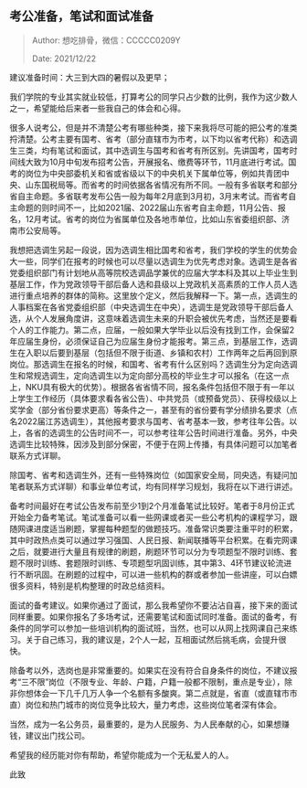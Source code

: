 ## 考公准备，笔试和面试准备

> Author: 想吃排骨，微信：CCCCC0209Y
> 
> Date: 2021/12/22

建议准备时间：大三到大四的暑假以及更早；

我们学院的专业其实就业较低，打算考公的同学只占少数的比例，我作为这少数人之一，希望能给后来者一些我自己的体会和心得。

很多人说考公，但是并不清楚公考有哪些种类，接下来我将尽可能的把公考的准类捋清楚。公考主要有国考、省考（部分直辖市为市考，以下均以省考代称）和选调生三类，均有笔试和面试，其中选调生与国考和省考有所区别。先讲国考，国考时间线大致为10月中旬发布招考公告，开展报名、缴费等环节，11月底进行考试。国考的岗位为中央部委机关和省或省级以下的中央机关下属单位等，例如共青团中央、山东国税局等。而省考的时间依据各省情况有所不同。一般有多省联考和部分省自主命题。多省联考发布公告一般为每年2月底到3月初，3月末考试。而省考自主命题的则时间不一，比如2021届、2022届山东省考自主命题，11月公告、报名，12月考试。省考的岗位为省属单位及各地市单位，比如山东省委组织部、济南市公安局等。

我想把选调生另起一段说，因为选调生相比国考和省考，我们学校的学生的优势会大一些，同学们在报考的时候也可以尽量以选调生为优先考虑对象。选调生是各省党委组织部门有计划地从高等院校选调品学兼优的应届大学本科及其以上毕业生到基层工作，作为党政领导干部后备人选和县级以上党政机关高素质的工作人员人选进行重点培养的群体的简称。这里放个定义，然后我解释一下。第一点，选调生的人事档案在各省党委组织部（中央选调生在中央），选调生是党政领导干部后备人选，从个人发展角度讲，这意味着选调生未来的升职会被优先考虑，当然还是要看个人的工作能力。第二点，应届，一般如果大学毕业以后没有找到工作，会保留2年应届生身份，必须保证自己为应届生身份才能报考。第三点，到基层工作，选调生在入职以后要到基层（包括但不限于街道、乡镇和农村）工作两年之后再回到原岗位。那选调生在报名的时候，和国考、省考有什么区别吗？选调生分为定向选调生和常规选调生，定向选调生以为定向部分高校的毕业生才可以报名（在这一点上，NKU具有极大的优势）。根据各省省情不同，报名条件包括但不限于有一年以上学生工作经历（具体要求看各省公告）、中共党员（或预备党员）、获得校级以上奖学金（部分省份要求更高）等条件之一，甚至有的省份要有学分绩排名要求（点名2022届江苏选调生），其他报考要求与国考、省考基本一致，参考往年公告。以上，各省的选调生的公告时间不一，可以参考往年公告时间进行准备。另外，中央选调生比较特殊，因涉及到部分保密，不便于在网上传播，有具体问题可以加笔者联系方式详聊。

除国考、省考和选调生外，还有一些特殊岗位（如国家安全局，同央选，有疑问加笔者联系方式详聊）和事业单位考试，均有同样学习规划，我将在以下进行讲述。

备考时间最好在考试公告发布前至少1到2个月准备笔试比较好。笔者于8月份正式开始全力备考笔试。笔试准备可以看一些网课或者买一些公考机构的课程学习，跟随网课进度适当刷题，掌握每种题型的做题技巧。准备常识类要注重平时的积累，其中时政热点类可以通过学习强国、人民日报、新闻联播等平台积累。在看完网课之后，就要进行大量且有规律的刷题，刷题环节可以分为专项题型不限时训练、套题不限时训练、套题限时训练、专项题型巩固训练，其中第3、4环节建议轮流进行不断巩固。在刷题的过程中，可以进一些机构的群或者参加一些讲座，可以白嫖很多资料，特别是机构整理的时政总结资料。

面试的备考建议。如果你通过了面试，那么我希望你不要沾沾自喜，接下来的面试同样重要。如果你报名了多场考试，还需要笔试和面试同时准备。面试的备考，有条件的同学可以参加一些培训机构的面试班，当然，也可以从网上找网课自己来练习。关于自己练习，我的建议是，2个人一起，互相面试然后挑毛病，会提升很快。

除备考以外，选岗也是非常重要的。如果实在没有符合自身条件的岗位，不建议报考“三不限”岗位（不限专业、年龄、户籍，户籍一般都不限制，重点是专业），除非你想体会一下几千几万人争一个名额有多酸爽。第二点就是，省直（或直辖市市直）岗位和热门城市的岗位竞争比较大，量力考虑，这些岗位笔者深有体会。

当然，成为一名公务员，最重要的，是为人民服务、为人民奉献的心，如果想赚钱，建议出门找公司。

希望我的经历能对你有帮助，希望你能成为一个无私爱人的人。

此致